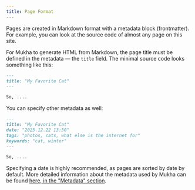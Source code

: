 ```yaml
---
title: Page Format
---
```


Pages are created in Markdown format with a metadata block (frontmatter).
For example, you can look at the source code of almost any page on this site.

For Mukha to generate HTML from Markdown, the page title must be defined in the metadata — the `title` field. The minimal source code looks something like this:

```markdown
---
title: "My Favorite Cat"
---

So, ....
```

You can specify other metadata as well:

```markdown
---
title: "My Favorite Cat"
date: "2025.12.22 13:50"
tags: "photos, cats, what else is the internet for"
keywords: "cat, winter"
---

So, ....
```

Specifying a date is highly recommended, as pages are sorted by date by default. More detailed information about the metadata used by Mukha can be found [here, in the "Metadata" section](/+doc:page_obj_en).

